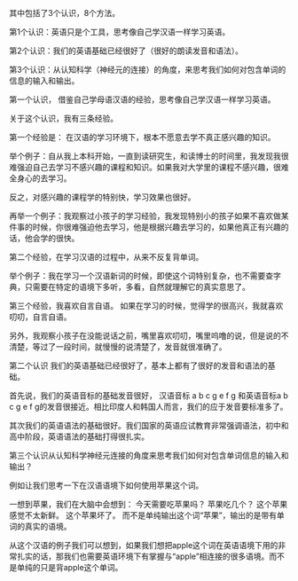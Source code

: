 其中包括了3个认识，8个方法。

第1个认识：英语只是个工具，思考像自己学汉语一样学习英语。

第2个认识：我们的英语基础已经很好了（很好的朗读发音和语法）。

第3个认识：从认知科学（神经元的连接）的角度，来思考我们如何对包含单词的信息的输入和输出。

第一个认识， 借鉴自己学母语汉语的经验，思考像自己学汉语一样学习英语。

关于这个认识，我有三条经验。

第一个经验是： 在汉语的学习环境下，根本不愿意去学不真正感兴趣的知识。

举个例子：自从我上本科开始，一直到读研究生，和读博士的时间里，我发现我很难强迫自己去学习不感兴趣的课程和知识。如果我对大学里的课程不感兴趣，很难全身心的去学习。

反之，对感兴趣的课程学的特别快，学习效果也很好。

再举一个例子：我观察过小孩子的学习经验，我发现特别小的孩子如果不喜欢做某件事的时候，你很难强迫他去学习，他是根据兴趣去学习的，如果他真正有兴趣的话，他会学的很快。

第二个经验，在学习汉语的过程中，从来不反复背单词。

举个例子：我在学习一个汉语新词的时候，即使这个词特别复杂，也不需要查字典，只需要在特定的语境下多听，多看，自然就理解它的真实意思了。

第三个经验，我喜欢自言自语。
如果在学习的时候，觉得学的很高兴，我就喜欢叨叨，自言自语。

另外，我观察小孩子在没能说话之前，嘴里喜欢叨叨，嘴里呜噜的说，但是说的不清楚，等过了一段时间，就慢慢的说清楚了，发音就很准确了。


第二个认识
我们的英语基础已经很好了，基本上都有了很好的发音和语法的基础。

首先说，我们的英语音标的基础发音很好，
汉语音标 a b c g e f g 和英语音标a b c g e f g的发音很接近。相比印度人和韩国人而言，我们的应于发音要标准多了。

其次我们的英语语法的基础很好。我们国家的英语应试教育非常强调语法，初中和高中阶段，英语语法的基础打得很扎实。


第三个认识从认知科学神经元连接的角度来思考我们如何对包含单词信息的输入和输出？

例如让我们思考一下在汉语语境下如何使用苹果这个词。

一想到苹果，我们在大脑中会想到：
今天需要吃苹果吗？
苹果吃几个？
这个苹果感觉不太新鲜。
这个苹果坏了。
而不是单纯输出这个词“苹果”，输出的是带有单词的真实的语境。

从这个汉语的例子我们可以想到，如果我们想把apple这个词在英语语境下用的非常扎实的话，那我们也需要英语环境下有掌握与“apple”相连接的很多语境。而不是单纯的只是背apple这个单词。

